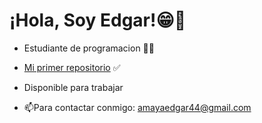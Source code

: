 # ¡Hola, Soy Edgar!😁👋  
* Estudiante de programacion 👨‍💻  
    
* [Mi primer repositorio](https://github.com/edgaramayaa10/repo03) ✅  
*  Disponible para trabajar  
  
* 📫Para contactar conmigo: amayaedgar44@gmail.com  
   
  
  
